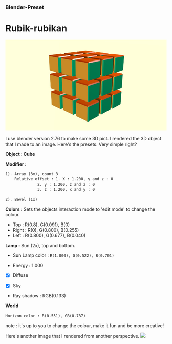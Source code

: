 ### Blender-Preset 
# Rubik-rubikan

![.](https://github.com/deenagoethe/Blender-Preset/blob/master/rubikrubikan%20blender.jpg?raw=true)

I use blender version 2.76 to make some 3D pict.
I rendered the 3D object that I made to an image.
Here's the presets. Very simple right?

**Object : Cube** 

**Modifier :**
 
	1). Array (3x), count 3 
	    Relative offset : 1. X : 1.200, y and z : 0
			      2. y : 1.200, z and z : 0
			      3. z : 1.200, x and y : 0

	2). Bevel (1x) 



**Colors :** Sets the objects interaction mode to 'edit mode' to change the colour.
* Top : R(0.8), G(0.091), B(0)
* Right : R(0), G(0.800), B(0.255)
* Left : R(0.800), G(0.677), B(0.040)

**Lamp :** Sun (2x), top and bottom. 
* Sun Lamp color :
```R(1.000), G(0.522), B(0.701)```

* Energy : 1.000
- [x] Diffuse

- [x] Sky
* Ray shadow : RGB(0.133)

**World** 

`Horizon color : R(0.551), GB(0.787)`

note : it's up to you to change the colour, make it fun and be more creative! 

Here's another image that I rendered from another perspective.
![](https://github.com/deenagoethe/Blender-Preset/blob/master/rubik_dari_bawah.png?raw=true)
